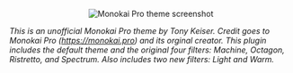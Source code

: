 <p align="center">
  <img align="center" src="https://raw.githubusercontent.com/keisto/Monokai Pro.novaextension/main/Images/MonokaiPro.png" alt="Monokai Pro theme screenshot">
</p>

_This is an unofficial Monokai Pro theme by Tony Keiser. Credit goes to Monokai Pro (https://monokai.pro) and its orginal creator. This plugin includes the default theme and the original four filters: Machine, Octagon, Ristretto, and Spectrum. Also includes two new filters: Light and Warm._
